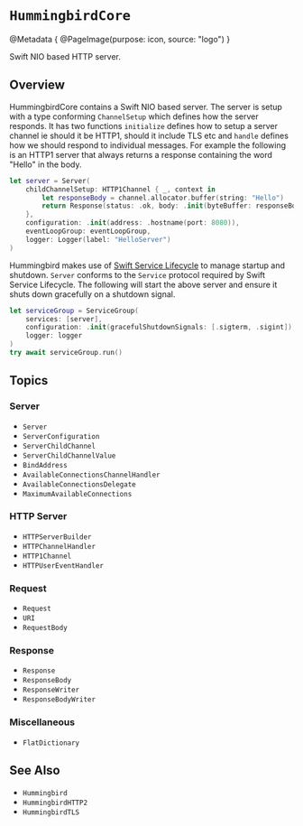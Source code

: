 # ``HummingbirdCore``

@Metadata {
    @PageImage(purpose: icon, source: "logo")
}

Swift NIO based HTTP server. 

## Overview

HummingbirdCore contains a Swift NIO based server. The server is setup with a type conforming `ChannelSetup` which defines how the server responds. It has two functions `initialize` defines how to setup a server channel ie should it be HTTP1, should it include TLS etc and `handle` defines how we should respond to individual messages. For example the following is an HTTP1 server that always returns a response containing the word "Hello" in the body. 

```swift
let server = Server(
    childChannelSetup: HTTP1Channel { _, context in
        let responseBody = channel.allocator.buffer(string: "Hello")
        return Response(status: .ok, body: .init(byteBuffer: responseBody))
    },
    configuration: .init(address: .hostname(port: 8080)),
    eventLoopGroup: eventLoopGroup,
    logger: Logger(label: "HelloServer")
)
```

Hummingbird makes use of [Swift Service Lifecycle](https://github.com/swift-server/swift-service-lifecycle) to manage startup and shutdown. `Server` conforms to the `Service` protocol required by Swift Service Lifecycle. The following will start the above server and ensure it shuts down gracefully on a shutdown signal.

```swift
let serviceGroup = ServiceGroup(
    services: [server],
    configuration: .init(gracefulShutdownSignals: [.sigterm, .sigint]),
    logger: logger
)
try await serviceGroup.run()
```

## Topics

### Server

- ``Server``
- ``ServerConfiguration``
- ``ServerChildChannel``
- ``ServerChildChannelValue``
- ``BindAddress``
- ``AvailableConnectionsChannelHandler``
- ``AvailableConnectionsDelegate``
- ``MaximumAvailableConnections`` 

### HTTP Server

- ``HTTPServerBuilder``
- ``HTTPChannelHandler``
- ``HTTP1Channel``
- ``HTTPUserEventHandler``

### Request

- ``Request``
- ``URI``
- ``RequestBody``

### Response

- ``Response``
- ``ResponseBody``
- ``ResponseWriter``
- ``ResponseBodyWriter``

### Miscellaneous

- ``FlatDictionary``

## See Also

- ``Hummingbird``
- ``HummingbirdHTTP2``
- ``HummingbirdTLS``
